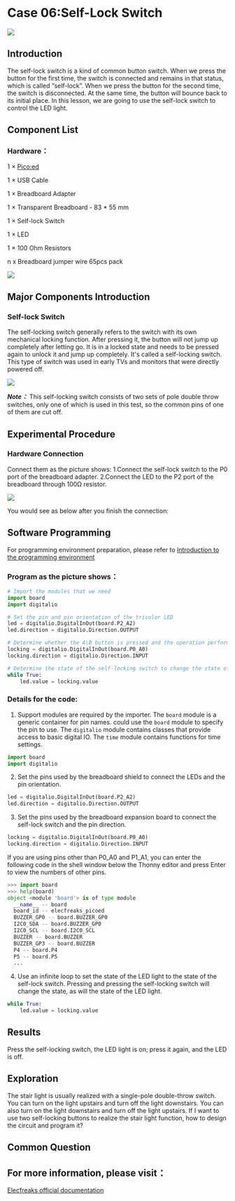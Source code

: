 # Case 06:Self-Lock Switch


![](./images/case0601.png)

## Introduction

The self-lock switch is a kind of common button switch. When we press the button for the first time, the switch is connected and remains in that status, which is called “self-lock”. When we press the button for the second time, the switch is disconnected. At the same time, the button will bounce back to its initial place. In this lesson, we are going to use the self-lock switch to control the LED light.
## Component List

### Hardware：

1 × [Pico:ed](https://www.elecfreaks.com/elecfreaks-pico-ed-v2.html)

1 × USB Cable

1 × Breadboard Adapter

1 × Transparent Breadboard - 83 * 55 mm

1 × Self-lock Switch

1 × LED

1 × 100 Ohm Resistors

n x Breadboard jumper wire 65pcs pack


![](./images/starter-kit01.png)



## Major Components Introduction

### Self-lock Switch

The self-locking switch generally refers to the switch with its own mechanical locking function. After pressing it, the button will not jump up completely after letting go. It is in a locked state and needs to be pressed again to unlock it and jump up completely. It's called a self-locking switch. This type of switch was used in early TVs and monitors that were directly powered off.

![](./images/case0602.png)

***Note：*** This self-locking switch consists of two sets of pole double throw switches, only one of which is used in this test, so the common pins of one of them are cut off.

## Experimental Procedure

### Hardware Connection

Connect them as the picture shows:
1.Connect the self-lock switch to the P0 port of the breadboard adapter.
2.Connect the LED to the P2 port of the breadboard through 100Ω resistor.

![](./images/case06.png)

You would see as below after you finish the connection:

## Software Programming
For programming environment preparation, please refer to [Introduction to the programming environment](https://www.yuque.com/elecfreaks-learn/picoed/er7nuh)
### Program as the picture shows：

```python
# Import the modules that we need
import board
import digitalio

# Set the pin and pin orientation of the tricolor LED
led = digitalio.DigitalInOut(board.P2_A2)
led.direction = digitalio.Direction.OUTPUT

# Determine whether the A\B button is pressed and the operation performed
locking = digitalio.DigitalInOut(board.P0_A0)
locking.direction = digitalio.Direction.INPUT

# Determine the state of the self-locking switch to change the state of the LED light
while True:
    led.value = locking.value
```
### Details for the code:

1. Support modules are required by the importer. The `board` module is a generic container for pin names. could use the `board` module to specify the pin to use. The `digitalio` module contains classes that provide access to basic digital IO. The `time` module contains functions for time settings.
```python
import board
import digitalio
```

2. Set the pins used by the breadboard shield to connect the LEDs and the pin orientation.
```python
led = digitalio.DigitalInOut(board.P2_A2)
led.direction = digitalio.Direction.OUTPUT
```

3. Set the pins used by the breadboard expansion board to connect the self-lock switch and the pin direction.
```python
locking = digitalio.DigitalInOut(board.P0_A0)
locking.direction = digitalio.Direction.INPUT
```
If you are using pins other than P0_A0 and P1_A1, you can enter the following code in the shell window below the Thonny editor and press Enter to view the numbers of other pins.
```python
>>> import board
>>> help(board)
object <module 'board'> is of type module
  __name__ -- board
  board_id -- elecfreaks_picoed
  BUZZER_GP0 -- board.BUZZER_GP0
  I2C0_SDA -- board.BUZZER_GP0
  I2C0_SCL -- board.I2C0_SCL
  BUZZER -- board.BUZZER
  BUZZER_GP3 -- board.BUZZER
  P4 -- board.P4
  P5 -- board.P5
  ...
```

4. Use an infinite loop to set the state of the LED light to the state of the self-lock switch. Pressing and pressing the self-locking switch will change the state, as will the state of the LED light.
```python
while True:
    led.value = locking.value
```
## Results
Press the self-locking switch, the LED light is on; press it again, and the LED is off.



## Exploration
The stair light is usually realized with a single-pole double-throw switch. You can turn on the light upstairs and turn off the light downstairs. You can also turn on the light downstairs and turn off the light upstairs. If I want to use two self-locking buttons to realize the stair light function, how to design the circuit and program it?
## Common Question
## For more information, please visit：
[Elecfreaks official documentation](https://www.elecfreaks.com/learn-en/)
